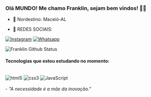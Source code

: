 ### Olá MUNDO! Me chamo Franklin, sejam bem vindos! 🙋🏽

- 📍 Nordestino: Maceió-AL

- 📲 REDES SOCIAIS:

[![Instagram](https://img.shields.io/badge/Instagram-E4405F?style=for-the-badge&logo=instagram&logoColor=white)](http://www.instagram.com.br/franklin.derlany)
[![Whatsapp](https://img.shields.io/badge/WhatsApp-25D366?style=for-the-badge&logo=whatsapp&logoColor=white)](https://www.wa.me/+5582998102341)

![Franklin Github Status](https://github-readme-stats.vercel.app/api?username=Franklin-Derlany&&show_icons=true&theme=gruvbox)

#### Tecnologias que estou estudando no momento:

<div style="display: inline block"><br/>
  <img aling="center" src="https://img.shields.io/badge/HTML5-E34F26?style=for-the-badge&logo=html5&logoColor=white" alt="html5"/>
  <img aling="center" src="https://img.shields.io/badge/CSS3-1572B6?style=for-the-badge&logo=css3&logoColor=white" alt="css3"/>
  <img aling="center" src="https://img.shields.io/badge/JavaScript-F7DF1E?style=for-the-badge&logo=javascript&logoColor=black" alt="JavaScript"/>
</div>
<br>
- <em>"A necessidade é a mãe da inovação."</em>
